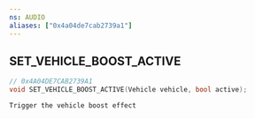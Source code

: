 ```yaml
---
ns: AUDIO
aliases: ["0x4a04de7cab2739a1"]
---
```

## SET_VEHICLE_BOOST_ACTIVE

```c
// 0x4A04DE7CAB2739A1
void SET_VEHICLE_BOOST_ACTIVE(Vehicle vehicle, bool active);
```

```
Trigger the vehicle boost effect
```
